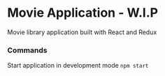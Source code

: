 # Movie Application - W.I.P

Movie library application built with React and Redux

### Commands

Start application in development mode `npm start`
